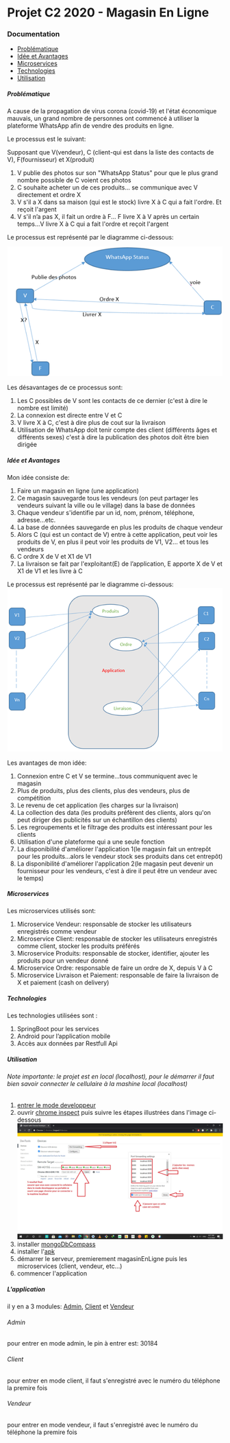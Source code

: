 # Projet C2 2020 - Magasin En Ligne

### Documentation
* [Problématique](#problématique)
* [Idée et Avantages](#idée-et-avantages)
* [Microservices](#microservices)
* [Technologies](#technologies)
* [Utilisation](#utilisation)

##### Problématique
A cause de la propagation de virus corona (covid-19) et l'état économique mauvais, un grand nombre de personnes ont commencé à utiliser la plateforme WhatsApp afin de vendre des produits en ligne.

Le processus est le suivant:

Supposant que V(vendeur), C (client-qui est dans la liste des contacts de V), F(fournisseur) et X(produit)
1)	V publie des photos sur son "WhatsApp Status" pour que le plus grand nombre possible de C voient ces photos
2)	C souhaite acheter un de ces produits... se communique avec V directement et ordre X
3)	V s'il a X dans sa maison (qui est le stock) livre X à C qui a fait l'ordre. Et reçoit l'argent
4)	V s'il n’a pas X, il fait un ordre à F...  F livre X à V après un certain temps...V livre X à C qui a fait l'ordre et reçoit l'argent


Le processus est représenté par le diagramme ci-dessous:

![processus_1](/images/processus_1.png)

Les désavantages de ce processus sont:
1)	Les C possibles de V sont les contacts de ce dernier (c'est à dire le nombre est limité)
2)	La connexion est directe entre V et C
3)	V livre X à C, c'est à dire plus de cout sur la livraison
4)	Utilisation de WhatsApp doit tenir compte des client (différents âges et différents sexes) c'est à dire la publication des photos doit être bien dirigée

##### Idée et Avantages
Mon idée consiste de:
1)	Faire un magasin en ligne (une application)
2)	Ce magasin sauvegarde tous les vendeurs (on peut partager les vendeurs suivant la ville ou le village) dans la base de données
3)	Chaque vendeur s'identifie par un id, nom, prénom, téléphone, adresse...etc.
4)	La base de données sauvegarde en plus les produits de chaque vendeur
5)	Alors C (qui est un contact de V) entre à cette application, peut voir les produits de V, en plus il peut voir les produits de V1, V2... et tous les vendeurs
6)	C ordre X de V et X1 de V1
7)	La livraison se fait par l'exploitant(E) de l’application, E apporte X de V et X1 de V1 et les livre à C


Le processus est représenté par le diagramme ci-dessous:
![processus_2](/images/processus_2.png)
 


Les avantages de mon idée:
1)	Connexion entre C et V se termine…tous communiquent avec le magasin
2)	Plus de produits, plus des clients, plus des vendeurs, plus de compétition
3)	Le revenu de cet application (les charges sur la livraison) 
4)	La collection des data (les produits préfèrent des clients, alors qu'on peut diriger des publicités sur un échantillon des clients)
5)	Les regroupements et le filtrage des produits est intéressant pour les clients
6)	Utilisation d'une plateforme qui a une seule fonction
7)	La disponibilité d'améliorer l'application 1(le magasin fait un entrepôt pour les produits…alors le vendeur stock ses produits dans cet entrepôt)
8)	La disponibilité d'améliorer l'application 2(le magasin peut devenir un fournisseur pour les vendeurs, c'est à dire il peut être un vendeur avec le temps)


##### Microservices 
Les microservices utilisés sont:
1)	Microservice Vendeur: responsable de stocker les utilisateurs enregistrés comme vendeur
2)	Microservice Client: responsable de stocker les utilisateurs enregistrés comme client, stocker les produits préférés
3)	Microservice Produits: responsable de stocker, identifier, ajouter les produits pour un vendeur donné
4)	Microservice Ordre: responsable de faire un ordre de X, depuis V à C
5)	Microservice Livraison et Paiement: responsable de faire la livraison de X et paiement (cash on delivery)


##### Technologies
Les technologies utilisées sont :
1)	SpringBoot pour les services
2)	Android pour l’application mobile
3)	Accès aux données par Restfull Api

##### Utilisation
###### Note importante: le projet est en local (localhost), pour le démarrer il faut bien savoir connecter le cellulaire à la mashine local (localhost)
1) [entrer le mode developpeur](https://www.howtogeek.com/129728/how-to-access-the-developer-options-menu-and-enable-usb-debugging-on-android-4.2/#:~:text=To%20enable%20Developer%20Options%2C%20open,times%20to%20enable%20Developer%20Options.)
2) ouvrir [chrome inspect](chrome://inspect) puis suivre les étapes illustrées dans l'image ci-dessous
![connect_localhost](/images/connect_localhost.jpg)
3) installer [mongoDbCompass](https://www.mongodb.com/try/download/compass)
4) installer l'[apk](/apk/magasinEnLigne.apk)
5) démarrer le serveur, premierement magasinEnLigne puis les microservices (client, vendeur, etc...)
6) commencer l'application

##### L'application
il y en a 3 modules: [Admin](#admin), [Client](#client) et [Vendeur](#vendeur)

###### Admin
pour entrer en mode admin, le pin à entrer est: 30184
###### Client 
pour entrer en mode client, il faut s'enregistré avec le numéro du téléphone la premire fois
###### Vendeur 
pour entrer en mode vendeur, il faut s'enregistré avec le numéro du téléphone la premire fois

